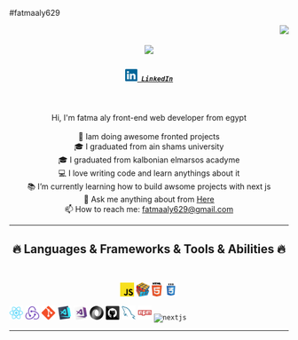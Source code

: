 #fatmaaly629

<img align="right" src="https://visitor-badge.laobi.icu/badge?page_id=zumrudu-anka.zumrudu-anka">

<h1 align="center">
  <a href="https://git.io/typing-svg">
    <img src="https://readme-typing-svg.herokuapp.com/?lines=Hello,+There!+👋;This+is+fatma+aly;Nice+to+meet+you!&center=true&size=30">
  </a>
</h1>

<h5 align="center">
  <code><a  href="https://www.linkedin.com/in/fatma-aly-89bb37111/" title="LinkedIn Profile"><img width="22" src="images/linkedin.svg"> LinkedIn</a></code>
</h5>
<br>
<p align="center">
  Hi, I'm fatma aly front-end web developer from egypt
  <br>
  <br>
  🔬 Iam doing awesome fronted projects
  <br>
  🎓 I graduated from ain shams university
  <br>
  🎓 I graduated from kalbonian elmarsos acadyme
  <br>
  💻 I love writing code and learn anythings about it
  <br>
  📚 I’m currently learning how to build awsome projects with next js 
  <br>
  💬 Ask me anything about from <a href="https://www.linkedin.com/in/fatma-aly-89bb37111/" title="Issues">Here</a>
  <br>
  📫 How to reach me: <a href="mailto: fatmaaly629@gmail.com">fatmaaly629@gmail.com</a>
</p>

<hr>
<h2 align="center">🔥 Languages & Frameworks & Tools & Abilities 🔥</h2>
<br>
<p align="center">
  <code><img title="Javascript" height="25" src="images/javascript.svg"></code>
  <code><img title="Problem Solving" height="25" src="images/problemSolving.png"></code>
  <code><img title="HTML5" height="25" src="images/html5.svg"></code>
  <code><img title="CSS" height="25" src="images/css.svg"></code>
 
  <code><img title="React" height="25" src="images/react-original.svg"></code>
  <code><img title="Redux" height="25" src="images/redux.svg"></code>
  <code><img title="Git" height="25" src="images/git-original.svg"></code>
  <code><img title="Visual Studio Code" height="25" src="images/vscode.png"></code>
  <code><img title="Microsoft Visual Studio" height="25" src="images/visualstudio.png"></code>
  <code><img title="JSON" height="25" src="images/json.svg"></code>
  <code><img title="GitHub" height="25" src="images/github.svg"></code>
  <code><img title="MySQL" height="25" src="images/mysql.svg"></code>
  <code><img title="npm" height="25" src="images/npm.svg"></code>
    <code><img title="nextjs" height="25" src="images/nextjs.svg"></code>

</p>
<hr>


  </div>
  
